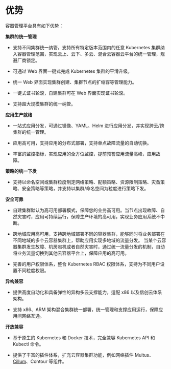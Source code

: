 # 优势

容器管理平台具有如下优势：

**集群的统一管理**

- 支持不同集群统一纳管，支持所有特定版本范围内的任意 Kubernetes 集群纳入容器管理范围，实现云上、云下、多云、混合云容器云平台的统一管理，规避厂商锁定。

- 可通过 Web 界面一键式完成 Kubernetes 集群的平滑升级。

- 统一 Web 界面实现集群创建、集群节点的扩缩容等管理能力。

- 一键式证书轮滚，自建集群可在 Web 界面实现证书轮滚。

- 支持超大规模集群的统一纳管。

**应用生产就绪**

- 一站式应用分发，可通过镜像、YAML、Helm 进行应用分发，并实现跨云/跨集群的统一管理。

- 应用高可用，支持应用的分布式部署，支持单点故障流量的自动切换。

- 丰富的监控指标，实现应用的全方位监控，提前预警应用流量高峰，应用故障。

**策略的统一下发**

- 支持以命名空间或集群粒度制定网络策略、配额策略、资源限制策略、灾备策略、安全策略等策略，并支持以集群/命名空间为粒度进行策略下发。

**安全可靠**

- 自建集群默认为高可用部署模式，保障您的业务高可用。当节点出现故障、自然灾害时，应用可持续运行，保障生产环境的高可用，实现业务应用系统不中断。

- 跨地域应用高可用，支持跨地域部署不同的容器集群，能够同时将业务部署在不同地域的多个云容器集群上，帮助应用实现多地域的流量分发。
  当某个云容器集群发生故障、机房宕机或者自然灾害时，通过统一流量分发的机制，自动将业务流量切换到其他云容器平台上，保障应用的高可用。

- 完善的用户权限体系，整合 Kubernetes RBAC 权限体系，支持为不同用户设置不同粒度权限。

**异构兼容**

- 提供高度自动化和具备弹性的异构多云支撑能力，适配 x86 以及信创云体系架构。

- 支持 x86、ARM 架构混合集群统一部署，统一管理和支撑应用运行，保障应用间网络互通。

**开放兼容**

- 基于原生的 Kubernetes 和 Docker 技术，完全兼容 Kubernetes API 和 Kubectl 命令。

- 提供了丰富的插件体系，扩充云容器集群功能，例如网络插件 Multus、[Cillum](../../network/modules/cilium/what.md)、Contour 等组件。
